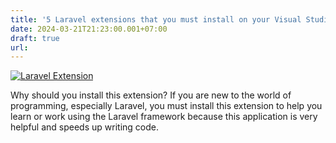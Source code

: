 ```yaml
---
title: '5 Laravel extensions that you must install on your Visual Studio Code'
date: 2024-03-21T21:23:00.001+07:00
draft: true
url: 
---
```


[![Laravel Extension](https://blogger.googleusercontent.com/img/b/R29vZ2xl/AVvXsEj7jmLJ8C0E7iCjz5KlUXLqpTpgJV88aq2SR2nCLY7hSx1MAMVe81NrN9dk7cthdI4FsAlI2StbQsE7VxNNLD_Dq_bBW00Iso1djlAtEmAcmdL1p1v7CDNH4iD20tqJFDS7QwADxUvKOLl9t8DIPDfx_EcuVosrT9sWcVwlXa2yWeCSO74RKXmt2BGIal4U/w640-h434/ferenc-almasi--FHIdRVGets-unsplash.jpg "5 Laravel extensions that you must install on your Visual Studio Code")](https://blogger.googleusercontent.com/img/b/R29vZ2xl/AVvXsEj7jmLJ8C0E7iCjz5KlUXLqpTpgJV88aq2SR2nCLY7hSx1MAMVe81NrN9dk7cthdI4FsAlI2StbQsE7VxNNLD_Dq_bBW00Iso1djlAtEmAcmdL1p1v7CDNH4iD20tqJFDS7QwADxUvKOLl9t8DIPDfx_EcuVosrT9sWcVwlXa2yWeCSO74RKXmt2BGIal4U/s1920/ferenc-almasi--FHIdRVGets-unsplash.jpg)

Why should you install this extension? If you are new to the world of programming, especially Laravel, you must install this extension to help you learn or work using the Laravel framework because this application is very helpful and speeds up writing code.